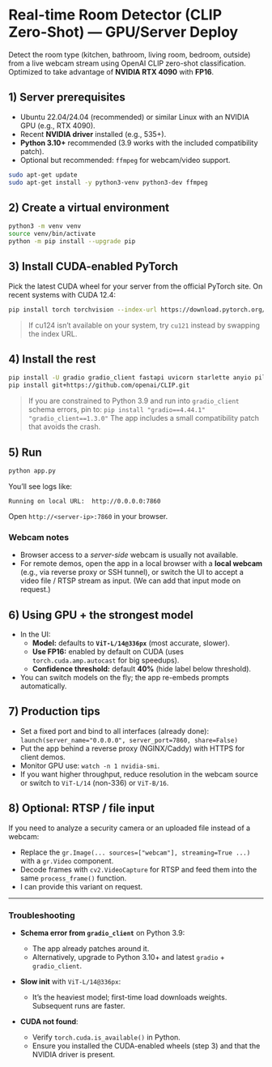 # Real-time Room Detector (CLIP Zero-Shot) — GPU/Server Deploy

Detect the room type (kitchen, bathroom, living room, bedroom, outside) from a live webcam stream using OpenAI CLIP zero-shot classification. Optimized to take advantage of **NVIDIA RTX 4090** with **FP16**.

## 1) Server prerequisites

- Ubuntu 22.04/24.04 (recommended) or similar Linux with an NVIDIA GPU (e.g., RTX 4090).
- Recent **NVIDIA driver** installed (e.g., 535+).
- **Python 3.10+** recommended (3.9 works with the included compatibility patch).
- Optional but recommended: `ffmpeg` for webcam/video support.

```bash
sudo apt-get update
sudo apt-get install -y python3-venv python3-dev ffmpeg
```

## 2) Create a virtual environment

```bash
python3 -m venv venv
source venv/bin/activate
python -m pip install --upgrade pip
```

## 3) Install CUDA-enabled PyTorch

Pick the latest CUDA wheel for your server from the official PyTorch site. On recent systems with CUDA 12.4:

```bash
pip install torch torchvision --index-url https://download.pytorch.org/whl/cu124
```

> If cu124 isn’t available on your system, try `cu121` instead by swapping the index URL.

## 4) Install the rest

```bash
pip install -U gradio gradio_client fastapi uvicorn starlette anyio pillow
pip install git+https://github.com/openai/CLIP.git
```

> If you are constrained to Python 3.9 and run into `gradio_client` schema errors, pin to:
> `pip install "gradio==4.44.1" "gradio_client==1.3.0"`
> The app includes a small compatibility patch that avoids the crash.

## 5) Run

```bash
python app.py
```

You’ll see logs like:

```
Running on local URL:  http://0.0.0.0:7860
```

Open `http://<server-ip>:7860` in your browser.

### Webcam notes
- Browser access to a *server-side* webcam is usually not available.
- For remote demos, open the app in a local browser with a **local webcam** (e.g., via reverse proxy or SSH tunnel), or switch the UI to accept a video file / RTSP stream as input. (We can add that input mode on request.)

## 6) Using GPU + the strongest model

- In the UI:
  - **Model:** defaults to **`ViT-L/14@336px`** (most accurate, slower).
  - **Use FP16:** enabled by default on CUDA (uses `torch.cuda.amp.autocast` for big speedups).
  - **Confidence threshold:** default **40%** (hide label below threshold).
- You can switch models on the fly; the app re-embeds prompts automatically.

## 7) Production tips

- Set a fixed port and bind to all interfaces (already done):  
  `launch(server_name="0.0.0.0", server_port=7860, share=False)`
- Put the app behind a reverse proxy (NGINX/Caddy) with HTTPS for client demos.
- Monitor GPU use: `watch -n 1 nvidia-smi`.
- If you want higher throughput, reduce resolution in the webcam source or switch to `ViT-L/14` (non-336) or `ViT-B/16`.

## 8) Optional: RTSP / file input

If you need to analyze a security camera or an uploaded file instead of a webcam:
- Replace the `gr.Image(... sources=["webcam"], streaming=True ...)` with a `gr.Video` component.
- Decode frames with `cv2.VideoCapture` for RTSP and feed them into the same `process_frame()` function.
- I can provide this variant on request.

---

### Troubleshooting

- **Schema error from `gradio_client`** on Python 3.9:
  - The app already patches around it.
  - Alternatively, upgrade to Python 3.10+ and latest `gradio` + `gradio_client`.

- **Slow init** with `ViT-L/14@336px`:
  - It’s the heaviest model; first-time load downloads weights. Subsequent runs are faster.

- **CUDA not found**:
  - Verify `torch.cuda.is_available()` in Python.
  - Ensure you installed the CUDA-enabled wheels (step 3) and that the NVIDIA driver is present.
